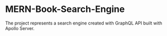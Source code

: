 # MERN-Book-Search-Engine
The project represents a search engine created with GraphQL API built with Apollo Server. 
